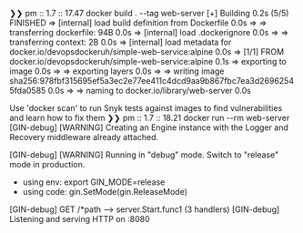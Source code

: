 ❯❯ pm :: 1.7 :: 17.47  docker build . --tag web-server
[+] Building 0.2s (5/5) FINISHED
 => [internal] load build definition from Dockerfile                                                                                0.0s
 => => transferring dockerfile: 94B                                                                                                 0.0s
 => [internal] load .dockerignore                                                                                                   0.0s
 => => transferring context: 2B                                                                                                     0.0s
 => [internal] load metadata for docker.io/devopsdockeruh/simple-web-service:alpine                                                 0.0s
 => [1/1] FROM docker.io/devopsdockeruh/simple-web-service:alpine                                                                   0.1s
 => exporting to image                                                                                                              0.0s
 => => exporting layers                                                                                                             0.0s
 => => writing image sha256:978fbf315695ef5a3ec2e77ee411c4dcd9aa9b867fbc7ea3d26962545fda0585                                        0.0s
 => => naming to docker.io/library/web-server                                                                                       0.0s

Use 'docker scan' to run Snyk tests against images to find vulnerabilities and learn how to fix them
❯❯ pm :: 1.7 :: 18.21  docker run --rm web-server
[GIN-debug] [WARNING] Creating an Engine instance with the Logger and Recovery middleware already attached.

[GIN-debug] [WARNING] Running in "debug" mode. Switch to "release" mode in production.
 - using env:   export GIN_MODE=release
 - using code:  gin.SetMode(gin.ReleaseMode)

[GIN-debug] GET    /*path                    --> server.Start.func1 (3 handlers)
[GIN-debug] Listening and serving HTTP on :8080